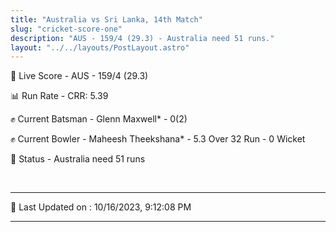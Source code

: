 ```yaml
---
title: "Australia vs Sri Lanka, 14th Match"
slug: "cricket-score-one"
description: "AUS - 159/4 (29.3) - Australia need 51 runs."
layout: "../../layouts/PostLayout.astro"
---
```


🔴 Live Score - AUS - 159/4 (29.3)  

📊 Run Rate - CRR: 5.39  

✊ Current Batsman - Glenn Maxwell* - 0(2)  

✊ Current Bowler - Maheesh Theekshana* - 5.3 Over 32 Run - 0 Wicket  

📑 Status - Australia need 51 runs

<br />

***

📝 Last Updated on : 10/16/2023, 9:12:08 PM

***


